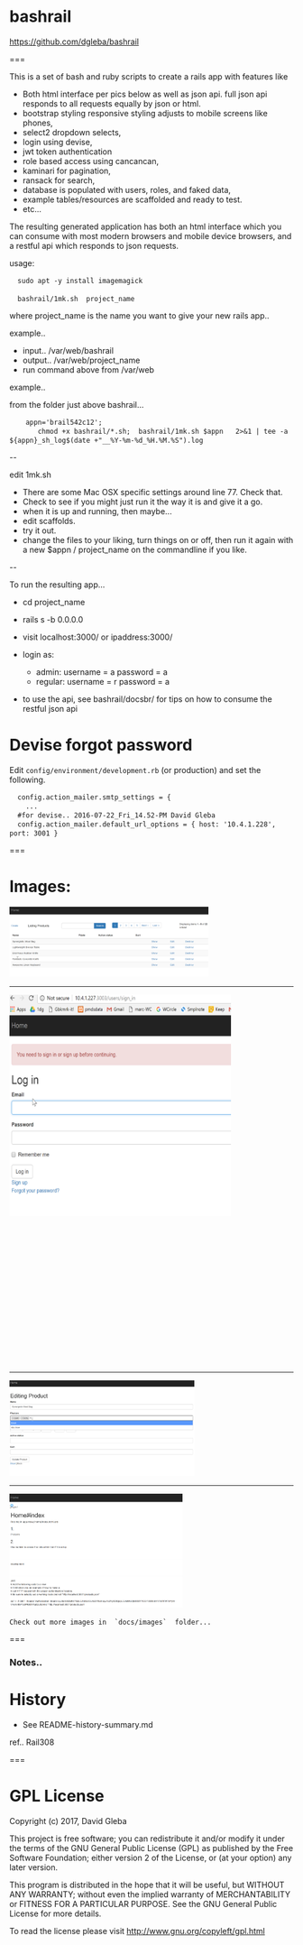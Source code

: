 # bashrail

https://github.com/dgleba/bashrail

===

This is a set of bash and ruby scripts to create a rails app with features like

- Both html interface per pics below as well as json api. full json api responds to all requests equally by json or html.
- bootstrap styling responsive styling adjusts to mobile screens like phones,
- select2 dropdown selects,
- login using devise,
- jwt token authentication
- role based access using cancancan,
- kaminari for pagination,
- ransack for search,
- database is populated with users, roles, and faked data,
- example tables/resources are scaffolded and ready to test.
- etc...

The resulting generated application has both an html interface which you can consume with most modern browsers and mobile device browsers, and a restful api which responds to json requests.

usage:

      sudo apt -y install imagemagick

      bashrail/1mk.sh  project_name

where project_name is the name you want to give your new rails app..

example..

- input.. /var/web/bashrail
- output.. /var/web/project_name
- run command above from /var/web


example..

from the folder just above bashrail...
```
    appn='brail542c12'; 
       chmod +x bashrail/*.sh;  bashrail/1mk.sh $appn   2>&1 | tee -a ${appn}_sh_log$(date +"__%Y-%m-%d_%H.%M.%S").log
```

--

edit 1mk.sh

- There are some Mac OSX specific settings around line 77. Check that.
- Check to see if you might just run it the way it is and give it a go.
- when it is up and running, then maybe...
- edit scaffolds.
- try it out.
- change the files to your liking, turn things on or off, then run it again with a new \$appn / project_name on the commandline if you like.

--

To run the resulting app...

- cd project_name
- rails s -b 0.0.0.0
- visit localhost:3000/ or ipaddress:3000/
- login as:

  - admin: username = a password = a
  - regular: username = r password = a

- to use the api, see bashrail/docsbr/ for tips on how to consume the restful json api

# Devise forgot password

Edit `config/environment/development.rb` (or production) and set the following.

```
  config.action_mailer.smtp_settings = {
    ...
  #for devise.. 2016-07-22_Fri_14.52-PM David Gleba
  config.action_mailer.default_url_options = { host: '10.4.1.228', port: 3001 }
```

===

# Images:

<img src="docs/images/list-main.png" width='70%'  >

---

<div style="width: 655px; height: 655px;">
    <img src="docs/images/login.png" width="60%" height="60%">
</div>

---

<img src="docs/images/select2-multiple-manytomany.png" width="65%">

---

<img src="docs/images/home.png" width="61%">

    Check out more images in  `docs/images`  folder...

===

### Notes..

# History

- See README-history-summary.md

ref..
Rail308

===

# GPL License

Copyright (c) 2017, David Gleba

This project is free software; you can redistribute it and/or modify it under the terms of the GNU General Public License (GPL) as published by the Free Software Foundation; either version 2 of the License, or (at your option) any later version.

This program is distributed in the hope that it will be useful, but WITHOUT ANY WARRANTY; without even the implied warranty of MERCHANTABILITY or FITNESS FOR A PARTICULAR PURPOSE. See the GNU General Public License for more details.

To read the license please visit http://www.gnu.org/copyleft/gpl.html
